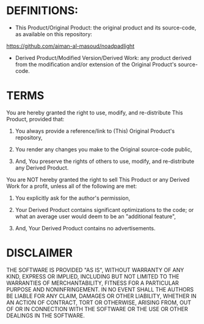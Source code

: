 # DEFINITIONS:

* This Product/Original Product: the original product and its source-code, as available on this repository:

https://github.com/aiman-al-masoud/noadpadlight


* Derived Product/Modified Version/Derived Work: any product derived from the modification and/or extension of the Original Product's source-code. 



# TERMS

You are hereby granted the right to use, modify, and re-distribute This Product, provided that:

1. You always provide a reference/link to (This) Original Product's repository,

2. You render any changes  you make to the Original source-code public, 

3. And, You preserve the rights of others to use, modify, and re-distribute any Derived Product.

You are NOT hereby granted the right to sell This Product or any Derived Work for a profit, unless all of the following are met:

1. You explicitly ask for the author's permission,

2. Your Derived Product contains significant optimizations to the code; or what an average user would deem to be an "additional feature",

3. And, Your Derived Product contains no advertisements.

# DISCLAIMER

THE SOFTWARE IS PROVIDED "AS IS", WITHOUT WARRANTY OF ANY KIND, EXPRESS OR IMPLIED, INCLUDING BUT NOT LIMITED TO THE WARRANTIES OF MERCHANTABILITY, FITNESS FOR A PARTICULAR PURPOSE AND NONINFRINGEMENT. IN NO EVENT SHALL THE AUTHORS BE LIABLE FOR ANY CLAIM, DAMAGES OR OTHER LIABILITY, WHETHER IN AN ACTION OF CONTRACT, TORT OR OTHERWISE, ARISING FROM, OUT OF OR IN CONNECTION WITH THE SOFTWARE OR THE USE OR OTHER DEALINGS IN THE SOFTWARE.









